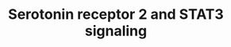 ---
annotations:
- id: CL:0000540
  parent: animal cell
  type: Cell Type Ontology
  value: neuron
- id: PW:0000854
  parent: signaling pathway
  type: Pathway Ontology
  value: serotonin signaling pathway
authors:
- Aruke
- Khanspers
- MaintBot
- AlexanderPico
- Thomas
- Egonw
- IreneHemel
- Eweitz
description: 'Source: Ariadne Genomics Pathway Studio.  Proteins on this pathway have
  targeted assays available via the [https://assays.cancer.gov/available_assays?wp_id=WP733
  CPTAC Assay Portal]'
last-edited: 2021-12-17
organisms:
- Homo sapiens
redirect_from:
- /index.php/Pathway:WP733
- /instance/WP733
revision: null
schema-jsonld:
- '@context': https://schema.org/
  '@id': https://wikipathways.github.io/pathways/WP733.html
  '@type': Dataset
  creator:
    '@type': Organization
    name: WikiPathways
  description: 'Source: Ariadne Genomics Pathway Studio.  Proteins on this pathway
    have targeted assays available via the [https://assays.cancer.gov/available_assays?wp_id=WP733
    CPTAC Assay Portal]'
  keywords:
  - GNAQ
  - HTR2A
  - JAK2
  - STAT3
  - Serotonin
  license: CC0
  name: Serotonin receptor 2 and STAT3 signaling
seo: CreativeWork
title: Serotonin receptor 2 and STAT3 signaling
wpid: WP733
---